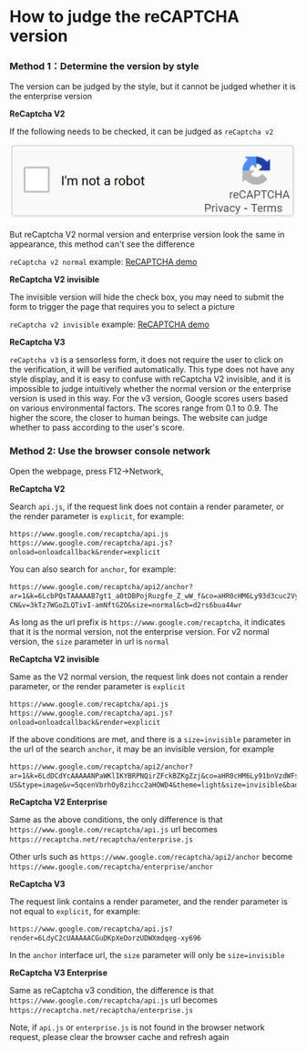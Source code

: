 # How to judge the reCAPTCHA version

### Method 1：Determine the version by style

The version can be judged by the style, but it cannot be judged whether it is the enterprise version



**ReCaptcha V2**

If the following needs to be checked, it can be judged as `reCaptcha v2`

![img](imgs/recaptchav2-en.png)

But reCaptcha V2 normal version and enterprise version look the same in appearance, this method can't see the difference

`reCaptcha v2 normal` example: [ReCAPTCHA demo](https://www.google.com/recaptcha/api2/demo)



**ReCaptcha V2 invisible**

The invisible version will hide the check box, you may need to submit the form to trigger the page that requires you to select a picture

`reCaptcha v2 invisible` example: [ReCAPTCHA demo](https://www.google.com/recaptcha/api2/demo?invisible=true)



**ReCaptcha V3**

`reCaptcha v3` is a sensorless form, it does not require the user to click on the verification, it will be verified automatically. This type does not have any style display, and it is easy to confuse with reCaptcha V2 invisible, and it is impossible to judge intuitively whether the normal version or the enterprise version is used in this way. For the v3 version, Google scores users based on various environmental factors. The scores range from 0.1 to 0.9. The higher the score, the closer to human beings. The website can judge whether to pass according to the user's score.

### Method 2: Use the browser console network 

Open the webpage, press F12->Network,



**ReCaptcha V2**

Search `api.js`, if the request link does not contain a render parameter, or the render parameter is `explicit`, for example:

```
https://www.google.com/recaptcha/api.js https://www.google.com/recaptcha/api.js?onload=onloadcallback&render=explicit
```

You can also search for `anchor`, for example:

```
https://www.google.com/recaptcha/api2/anchor?ar=1&k=6LcbPQsTAAAAAB7gt1_a0tDBPojRuzgfe_Z_wW_f&co=aHR0cHM6Ly93d3cuc2VycHJvYm90LmNvbTo0NDM.&hl=zh-CN&v=3kTz7WGoZLQTivI-amNftGZO&size=normal&cb=d2rs6bua44wr 
```

As long as the url prefix is `https://www.google.com/recaptcha`, it indicates that it is the normal version, not the enterprise version. For v2 normal version, the `size` parameter in url is `normal`



**ReCaptcha V2 invisible**

Same as the V2 normal version, the request link does not contain a render parameter, or the render parameter is `explicit`

```
https://www.google.com/recaptcha/api.js https://www.google.com/recaptcha/api.js?onload=onloadcallback&render=explicit
```

If the above conditions are met, and there is a `size=invisible` parameter in the url of the search `anchor`, it may be an invisible version, for example

```
https://www.google.com/recaptcha/api2/anchor?ar=1&k=6LdDCdYcAAAAANPaWKlIKYBRPNQirZFckBZKgZzj&co=aHR0cHM6Ly91bnVzdWFsd2hhbGVzLmNvbTo0NDM.&hl=en-US&type=image&v=5qcenVbrhOy8zihcc2aHOWD4&theme=light&size=invisible&badge=bottomright&cb=sym595bmbzux
```



**ReCaptcha V2 Enterprise**

Same as the above conditions, the only difference is that `https://www.google.com/recaptcha/api.js` url becomes `https://recaptcha.net/recaptcha/enterprise.js` 

Other urls such as `https://www.google.com/recaptcha/api2/anchor` become `https://www.google.com/recaptcha/enterprise/anchor`

 

**ReCaptcha V3**

The request link contains a render parameter, and the render parameter is not equal to `explicit`, for example:

```
https://www.google.com/recaptcha/api.js?render=6LdyC2cUAAAAACGuDKpXeDorzUDWXmdqeg-xy696
```

In the `anchor` interface url, the `size` parameter will only be `size=invisible`



**ReCaptcha V3 Enterprise**

Same as reCaptcha v3 condition, the difference is that `https://www.google.com/recaptcha/api.js` url becomes `https://recaptcha.net/recaptcha/enterprise.js`



Note, if `api.js` or `enterprise.js` is not found in the browser network request, please clear the browser cache and refresh again